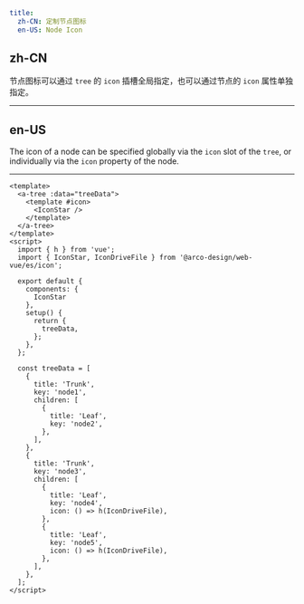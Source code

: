 ```yaml
title:
  zh-CN: 定制节点图标
  en-US: Node Icon
```

## zh-CN

节点图标可以通过 `tree` 的 `icon` 插槽全局指定，也可以通过节点的 `icon` 属性单独指定。

---

## en-US

The icon of a node can be specified globally via the `icon` slot of the `tree`, or individually via the `icon` property of the node.

---

```vue
<template>
  <a-tree :data="treeData">
    <template #icon>
      <IconStar />
    </template>
  </a-tree>
</template>
<script>
  import { h } from 'vue';
  import { IconStar, IconDriveFile } from '@arco-design/web-vue/es/icon';

  export default {
    components: {
      IconStar
    },
    setup() {
      return {
        treeData,
      };
    },
  };

  const treeData = [
    {
      title: 'Trunk',
      key: 'node1',
      children: [
        {
          title: 'Leaf',
          key: 'node2',
        },
      ],
    },
    {
      title: 'Trunk',
      key: 'node3',
      children: [
        {
          title: 'Leaf',
          key: 'node4',
          icon: () => h(IconDriveFile),
        },
        {
          title: 'Leaf',
          key: 'node5',
          icon: () => h(IconDriveFile),
        },
      ],
    },
  ];
</script>
```
